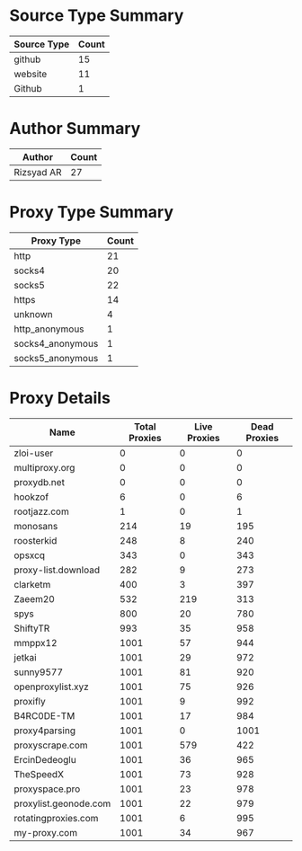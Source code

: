 # Source Type Summary

| Source Type | Count |
|-------------|-------|
| github | 15 |
| website | 11 |
| Github | 1 |


# Author Summary

| Author | Count |
|--------|-------|
| Rizsyad AR | 27 |


# Proxy Type Summary

| Proxy Type | Count |
|------------|-------|
| http | 21 |
| socks4 | 20 |
| socks5 | 22 |
| https | 14 |
| unknown | 4 |
| http_anonymous | 1 |
| socks4_anonymous | 1 |
| socks5_anonymous | 1 |


# Proxy Details

| Name | Total Proxies | Live Proxies | Dead Proxies |
|------|---------------|--------------|---------------|
| zloi-user | 0 | 0 | 0 |
| multiproxy.org | 0 | 0 | 0 |
| proxydb.net | 0 | 0 | 0 |
| hookzof | 6 | 0 | 6 |
| rootjazz.com | 1 | 0 | 1 |
| monosans | 214 | 19 | 195 |
| roosterkid | 248 | 8 | 240 |
| opsxcq | 343 | 0 | 343 |
| proxy-list.download | 282 | 9 | 273 |
| clarketm | 400 | 3 | 397 |
| Zaeem20 | 532 | 219 | 313 |
| spys | 800 | 20 | 780 |
| ShiftyTR | 993 | 35 | 958 |
| mmppx12 | 1001 | 57 | 944 |
| jetkai | 1001 | 29 | 972 |
| sunny9577 | 1001 | 81 | 920 |
| openproxylist.xyz | 1001 | 75 | 926 |
| proxifly | 1001 | 9 | 992 |
| B4RC0DE-TM | 1001 | 17 | 984 |
| proxy4parsing | 1001 | 0 | 1001 |
| proxyscrape.com | 1001 | 579 | 422 |
| ErcinDedeoglu | 1001 | 36 | 965 |
| TheSpeedX | 1001 | 73 | 928 |
| proxyspace.pro | 1001 | 23 | 978 |
| proxylist.geonode.com | 1001 | 22 | 979 |
| rotatingproxies.com | 1001 | 6 | 995 |
| my-proxy.com | 1001 | 34 | 967 |
